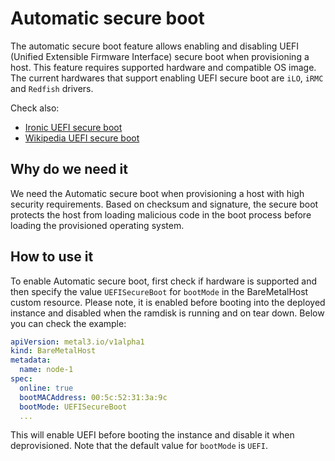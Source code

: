 # Automatic secure boot

The automatic secure boot feature allows enabling and disabling UEFI (Unified Extensible Firmware Interface) secure boot when provisioning a host. This feature requires supported hardware and compatible OS image. The current hardwares that support enabling UEFI secure boot are `iLO`, `iRMC` and `Redfish` drivers.

Check also:

- [Ironic UEFI secure boot](https://docs.openstack.org/ironic/latest/admin/security.html#uefi-secure-boot-mode)
- [Wikipedia UEFI secure boot](https://en.wikipedia.org/wiki/UEFI#SECURE-BOOT)

## Why do we need it

We need the Automatic secure boot when provisioning a host with high security requirements. Based on checksum and signature, the secure boot protects the host from loading malicious code in the boot process before loading the provisioned operating system.

## How to use it

To enable Automatic secure boot, first check if hardware is supported and then specify the value `UEFISecureBoot` for `bootMode` in the BareMetalHost custom resource. Please note, it is enabled before booting into the deployed instance and disabled when the ramdisk is running and on tear down. Below you can check the example:

```YAML
apiVersion: metal3.io/v1alpha1
kind: BareMetalHost
metadata:
  name: node-1
spec:
  online: true
  bootMACAddress: 00:5c:52:31:3a:9c
  bootMode: UEFISecureBoot
  ...
```

This will enable UEFI before booting the instance and disable it when deprovisioned. Note that the default value for `bootMode` is `UEFI`.
